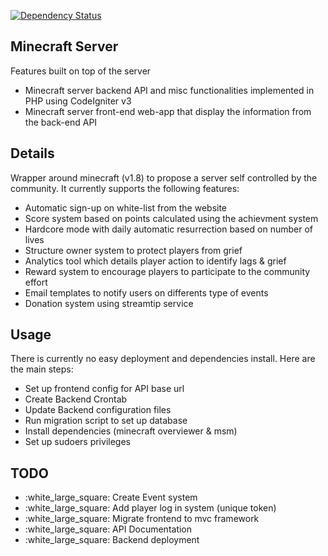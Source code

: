 [![Dependency Status](https://www.versioneye.com/user/projects/54e2be9d8bd69f54f100005a/badge.svg?style=flat)](https://www.versioneye.com/user/projects/54e2be9d8bd69f54f100005a)

## Minecraft Server

Features built on top of the server
* Minecraft server backend API and misc functionalities implemented in PHP using CodeIgniter v3
* Minecraft server front-end web-app that display the information from the back-end API

## Details

Wrapper around minecraft (v1.8) to propose a server self controlled by the community.
It currently supports the following features:

* Automatic sign-up on white-list from the website
* Score system based on points calculated using the achievment system
* Hardcore mode with daily automatic resurrection based on number of lives
* Structure owner system to protect players from grief
* Analytics tool which details player action to identify lags & grief
* Reward system to encourage players to participate to the community effort
* Email templates to notify users on differents type of events
* Donation system using streamtip service

## Usage

There is currently no easy deployment and dependencies install. Here are the main steps:

* Set up frontend config for API base url
* Create Backend Crontab
* Update Backend configuration files
* Run migration script to set up database
* Install dependencies (minecraft overviewer & msm)
* Set up sudoers privileges

## TODO

* :white\_large\_square: Create Event system
* :white\_large\_square: Add player log in system (unique token)
* :white\_large\_square: Migrate frontend to mvc framework
* :white\_large\_square: API Documentation
* :white\_large\_square: Backend deployment
